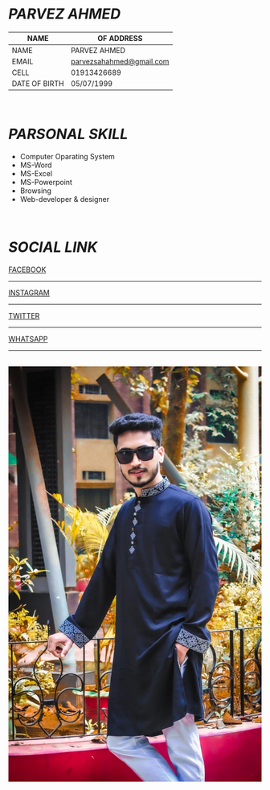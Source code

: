 # _PARVEZ AHMED_

| NAME |  OF  ADDRESS |
| ----- | ---------|
| NAME | PARVEZ AHMED |
EMAIL | parvezsahahmed@gmail.com
CELL | 01913426689
DATE OF BIRTH | 05/07/1999
<br/>

# _PARSONAL SKILL_
- Computer Oparating System
- MS-Word
- MS-Excel
- MS-Powerpoint
- Browsing
- Web-developer & designer

<br/>

 # _SOCIAL LINK_ 


 [FACEBOOK](https://web.facebook.com/LBparvez.official/) 

 --- 

 [INSTAGRAM](https://www.instagram.com/parvezsah.barisal/) 

  --- 

 [TWITTER](https://x.com/lb_parvez10316)

 ---

 [WHATSAPP](01913426689)

 ---

 <br/>

 <img src="IMG_0218.JPG" >